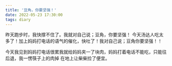 ```yaml
---
title: '豆角，你要坚强！'
date: 2022-05-23 17:30:00
tags: diary
---
```

昨天跑步时，我快撑不住了。我就对自己说；豆角，你要坚强！
今天汤达人吃太多了！加上妈妈打电话的语气的催化，快吐了！我对自己说；豆角你要坚强！！

今天我见到妈妈打电话很累我就给妈妈夹一了块肉，妈妈打着电话不能吃，只能往后退，我一愣筷子上的肉掉
在地上让柴柴捡了便宜。
